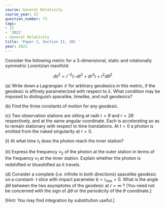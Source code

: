 ```yaml
---
course: General Relativity
course_year: II
question_number: 73
tags:
- II
- '2021'
- General Relativity
title: 'Paper 2, Section II, 38C '
year: 2021
---
```




Consider the following metric for a 3-dimensional, static and rotationally symmetric Lorentzian manifold:

$$d s^{2}=r^{-2}\left(-d t^{2}+d r^{2}\right)+r^{2} d \theta^{2}$$

(a) Write down a Lagrangian $\mathcal{L}$ for arbitrary geodesics in this metric, if the geodesic is affinely parameterized with respect to $\lambda$. What condition may be imposed to distinguish spacelike, timelike, and null geodesics?

(b) Find the three constants of motion for any geodesic.

(c) Two observation stations are sitting at radii $r=R$ and $r=2 R$ respectively, and at the same angular coordinate. Each is accelerating so as to remain stationary with respect to time translations. At $t=0$ a photon is emitted from the naked singularity at $r=0$.

(i) At what time $t_{1}$ does the photon reach the inner station?

(ii) Express the frequency $\nu_{2}$ of the photon at the outer station in terms of the frequency $\nu_{1}$ at the inner station. Explain whether the photon is redshifted or blueshifted as it travels.

(d) Consider a complete (i.e. infinite in both directions) spacelike geodesic on a constant- $t$ slice with impact parameter $b=r_{\min }>0$. What is the angle $\Delta \theta$ between the two asymptotes of the geodesic at $r=\infty$ ? [You need not be concerned with the sign of $\Delta \theta$ or the periodicity of the $\theta$ coordinate.]

[Hint: You may find integration by substitution useful.]